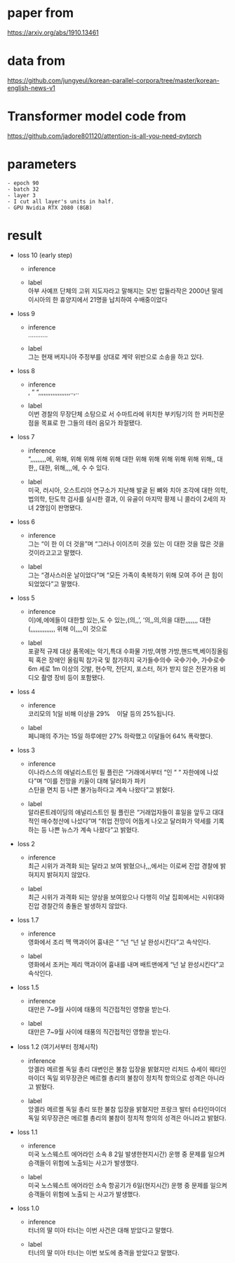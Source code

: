 # paper from    
https://arxiv.org/abs/1910.13461   

# data from 
https://github.com/jungyeul/korean-parallel-corpora/tree/master/korean-english-news-v1

# Transformer model code from 
https://github.com/jadore801120/attention-is-all-you-need-pytorch

# parameters   
    - epoch 90   
    - batch 32   
    - layer 3   
    - I cut all layer's units in half.
    - GPU Nvidia RTX 2080 (8GB)
 
# result 
- loss 10 (early step)   
    - inference   
    <bos><bos><bos><bos><bos><bos><bos><bos><bos><bos><bos><bos><bos><bos><bos><bos><bos><bos><bos><bos><bos><bos><bos><bos><bos><bos><bos><bos><bos><bos><bos><bos><bos><bos><bos><bos><bos><bos><bos><bos><bos><bos><bos><bos><bos><bos><bos><bos><bos><bos><bos><bos><bos><bos><bos><bos><bos><bos><bos><bos><bos><bos><bos><bos><bos><bos><bos><bos><bos><bos><bos><bos><bos><bos><bos><bos>
    
    - label    
    아부 사예프 단체의 고위 지도자라고 말해지는 모빈 압둘라작은 2000년 말레이시아의 한 휴양지에서 21명을 납치하여 수배중이었다   

- loss 9   
    - inference       
    ...........<bos>
    
    - label    
    그는 현재 버지니아 주정부를 상대로 계약 위반으로 소송을 하고 있다.

- loss 8   
    - inference    
    , “ “,,,,,,,,,,,,,,,,,,..,..<bos>
    
    - label    
    이번 경찰의 무장단체 소탕으로 서 수마트라에 위치한 부키팅기의 한 커피전문점을 목표로 한 그들의 테러 음모가 좌절됐다.   
    
- loss 7   
    - inference    
     “,,,,,,,,,에, 위해, 위해 위해 위해 위해 대한 위해 위해 위해 위해 위해 위해,, 대한,, 대한, 위해,,,,에, 수 수 있다.   <bos>   

    - label    
    미국, 러시아, 오스트리아 연구소가 지난해 발굴 된 뼈와 치아 조각에 대한 의학, 법의학, 탄도학 검사를 실시한 결과, 이 유골이 마지막 황제 니
콜라이 2세의 자녀 2명임이 판명됐다.   

- loss 6    
    - inference     
    그는 “이 한 이 더 것을”며 “그러나 이이즈미 것을 있는 이 대한 것을 많은 것을 것이라고고고 말했다.<bos>   
    
    - label     
    그는 “경사스러운 날이었다”며 “모든 가족이 축복하기 위해 모여 주어 큰 힘이 되었었다”고 말했다.    

- loss 5    
    - inference     
    이)에,에에들이 대한할 있는,도 수 있는<eos>,(의,<eos>,’, ‘의,,의,의을 대한,,,,,,, 대한(,,,,,,,,,,,,,, 위해 이,,,,이 것으로 <bos>   

    - label    
    포괄적 규제 대상 품목에는 악기,특대 수화물 가방,여행 가방,핸드백,베이징올림픽 혹은 장애인 올림픽 참가국 및 참가하지 국가들의 국기, 가로 6m 세로 1m 이상의 깃발, 현수막, 전단지, 포스터, 허가 받지 않은 전문가용 비디오 촬영 장비 등이 포함됐다.    

- loss 4    
    - inference     
    코리모의 1(일 비해 이상을 29%     이달 등의 25%됩니다.<bos>   
    
    - label     
    페니매의 주가는 15일 하루에만 27% 하락했고 이달들어 64% 폭락했다.    

- loss 3    
    - inference    
    이나라스스의 애널리스트인 필 플린은 “거래에서부터 “인 “ “ 자한에에 나섰다”며 “이를 전망을 키울이 대해 달러화가 파키    
스탄을 면치 등 나쁜 불가능하다고 계속 나왔다”고 밝혔다. <bos>    
    
    - label     
    알라론트레이딩의 애널리스트인 필 플린은 “거래업자들이 휴일을 앞두고 대대적인 매수청산에 나섰다”며 “취업 전망이 어둡게
나오고 달러화가 약세를 기록하는 등 나쁜 뉴스가 계속 나왔다”고 밝혔다.    

- loss 2
    - inference    
    최근 시위가 과격화 되는 달라고 보여 밝혔으나,,,에서는 이로써 진압 경찰에 밝혀지지 밝혀지지 않았다.<bos>    

    - label      
    최근 시위가 과격화 되는 양상을 보여왔으나 다행히 이날 집회에서는 시위대와 진압 경찰간의 충돌은 발생하지 않았다. 

- loss 1.7   
    - inference   
    영화에서 조리 맥 맥과이어 흉내은 “ “넌 “넌 날 완성시킨다”고 속삭인다.<bos>    
    
    - label   
    영화에서 조커는 제리 맥과이어 흉내를 내며 배트맨에게 “넌 날 완성시킨다”고 속삭인다.   

- loss 1.5
    - inference   
    대만은 7~9월 사이에 태풍의 직간접적인 영향을 받는다.<bos>     
    
    - label   
    대만은 7~9월 사이에 태풍의 직간접적인 영향을 받는다.   

- loss 1.2  (여기서부터 정체시작)
    - inference   
    앙겔라 메르켈 독일 총리 대변인은 불참 입장을 밝혔지만 리처드 슈세이 웨타인마이더 독일 외무장관은 메르켈 총리의 불참이 정치적 항의으로 성격은 아니라고 밝혔다.<bos>      
    
    - label   
    앙겔라 메르켈 독일 총리 또한 불참 입장을 밝혔지만 프랑크 발터 슈타인마이더 독일 외무장관은 메르켈 총리의 불참이 정치적 항의의 성격은 아니라고 밝혔다.   
    
- loss 1.1 
    - inference   
    미국 노스웨스트 에어라인 소속 8 2일 발생한현지시간) 운행 중 문제를 일으켜 승객들이 위험에 노출되는 사고가 발생했다.   
    
    - label   
    미국 노스웨스트 에어라인 소속 항공기가 6일(현지시간) 운행 중 문제를 일으켜 승객들이 위험에 노출되 는 사고가 발생했다.   
    
- loss 1.0    
    - inference    
    터너의 딸 미아 터너는 이번 사건은 대해 받았다고 말했다.   

    - label   
    터너의 딸 미아 터너는 이번 보도에 충격을 받았다고 말했다.   

